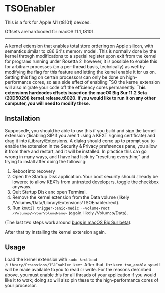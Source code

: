 # TSOEnabler

This is a fork for Apple M1 (t8101) devices.

Offsets are hardcoded for macOS 11.1, t8101.

---

A kernel extension that enables total store ordering on Apple silicon, with semantics similar to x86_64's memory model. This is normally done by the kernel through modifications to a special register upon exit from the kernel for programs running under Rosetta 2; however, it is possible to enable this for arbitrary processes (on a per-thread basis, technically) as well by modifying the flag for this feature and letting the kernel enable it for us on. Setting this flag on certain processors can only be done on high-performance cores, so as a side effect of enabling TSO the kernel extension will also migrate your code off the efficiency cores permanently. **This extensions hardcodes offsets based on the macOS Big Sur 11.2 Beta (20D5029f) kernel.release.t8020. If you would like to run it on any other computer, you will need to modify these.**

## Installation

Supposedly, you should be able to use this if you build and sign the kernel extension (disabling SIP if you aren't using a KEXT signing certificate) and drag it into /Library/Extensions. A dialog should come up to prompt you to enable the extension in the Security & Privacy preferences pane, you allow it from there and restart, and it will be installed. In practice this can go wrong in many ways, and I have had luck by "resetting everything" and trying to install after doing the following:

1. Reboot into recovery.
2. Open the Startup Disk application. Your boot security should already be lowered to allow KEXTs from untrusted developers, toggle the checkbox anyways.
3. Quit Startup Disk and open Terminal.
4. Remove the kernel extension from the Data volume (likely /Volumes/Data/Library/Extensions/TSOEnabler.kext).
5. Run `kmutil trigger-panic-medic --volume-root /Volumes/<YourVolumeName>` (again, likely /Volumes/Data).

(The last two steps work around [bugs in macOS Big Sur beta](https://developer.apple.com/documentation/macos-release-notes/macos-big-sur-11-beta-release-notes)).

After that try installing the kernel extension again.

## Usage

Load the kernel extension with `sudo kextload /Library/Extensions/TSOEnabler.kext`. After that, the `kern.tso_enable` sysctl will be made available to you to read or write. For the reasons described above, you must enable this for all threads of your application if you would like it to work; doing so will also pin these to the high-performance cores of your processor.
